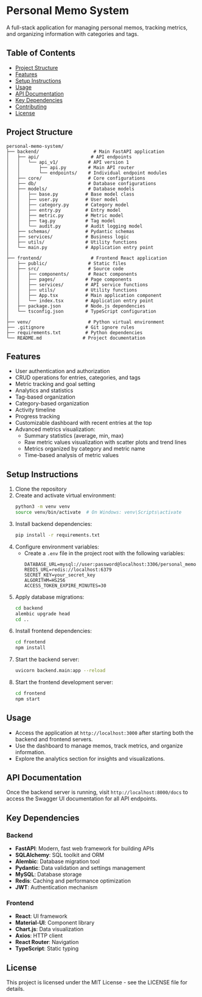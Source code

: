 # Personal Memo System

A full-stack application for managing personal memos, tracking metrics, and organizing information with categories and tags.

## Table of Contents
- [Project Structure](#project-structure)
- [Features](#features)
- [Setup Instructions](#setup-instructions)
- [Usage](#usage)
- [API Documentation](#api-documentation)
- [Key Dependencies](#key-dependencies)
- [Contributing](#contributing)
- [License](#license)

## Project Structure

```
personal-memo-system/
├── backend/                    # Main FastAPI application
│   ├── api/                   # API endpoints
│   │   └── api_v1/           # API version 1
│   │       ├── api.py        # Main API router
│   │       └── endpoints/    # Individual endpoint modules
│   ├── core/                 # Core configurations
│   ├── db/                   # Database configurations
│   ├── models/               # Database models
│   │   ├── base.py          # Base model class
│   │   ├── user.py          # User model
│   │   ├── category.py      # Category model
│   │   ├── entry.py         # Entry model
│   │   ├── metric.py        # Metric model
│   │   ├── tag.py           # Tag model
│   │   └── audit.py         # Audit logging model
│   ├── schemas/             # Pydantic schemas
│   ├── services/            # Business logic
│   ├── utils/               # Utility functions
│   └── main.py              # Application entry point
│
├── frontend/                  # Frontend React application
│   ├── public/               # Static files
│   ├── src/                  # Source code
│   │   ├── components/       # React components
│   │   ├── pages/           # Page components
│   │   ├── services/        # API service functions
│   │   ├── utils/           # Utility functions
│   │   ├── App.tsx          # Main application component
│   │   └── index.tsx        # Application entry point
│   ├── package.json         # Node.js dependencies
│   └── tsconfig.json        # TypeScript configuration
│
├── venv/                     # Python virtual environment
├── .gitignore               # Git ignore rules
├── requirements.txt         # Python dependencies
└── README.md               # Project documentation
```

## Features

- User authentication and authorization
- CRUD operations for entries, categories, and tags
- Metric tracking and goal setting
- Analytics and statistics
- Tag-based organization
- Category-based organization
- Activity timeline
- Progress tracking
- Customizable dashboard with recent entries at the top
- Advanced metrics visualization:
  - Summary statistics (average, min, max)
  - Raw metric values visualization with scatter plots and trend lines
  - Metrics organized by category and metric name
  - Time-based analysis of metric values

## Setup Instructions

1. Clone the repository
2. Create and activate virtual environment:
   ```bash
   python3 -m venv venv
   source venv/bin/activate  # On Windows: venv\Scripts\activate
   ```
3. Install backend dependencies:
   ```bash
   pip install -r requirements.txt
   ```
4. Configure environment variables:
   - Create a `.env` file in the project root with the following variables:
     ```
     DATABASE_URL=mysql://user:password@localhost:3306/personal_memo
     REDIS_URL=redis://localhost:6379
     SECRET_KEY=your_secret_key
     ALGORITHM=HS256
     ACCESS_TOKEN_EXPIRE_MINUTES=30
     ```
5. Apply database migrations:
   ```bash
   cd backend
   alembic upgrade head
   cd ..
   ```
6. Install frontend dependencies:
   ```bash
   cd frontend
   npm install
   ```
7. Start the backend server:
   ```bash
   uvicorn backend.main:app --reload
   ```
8. Start the frontend development server:
   ```bash
   cd frontend
   npm start
   ```

## Usage

- Access the application at `http://localhost:3000` after starting both the backend and frontend servers.
- Use the dashboard to manage memos, track metrics, and organize information.
- Explore the analytics section for insights and visualizations.

## API Documentation

Once the backend server is running, visit `http://localhost:8000/docs` to access the Swagger UI documentation for all API endpoints.

## Key Dependencies

### Backend
- **FastAPI**: Modern, fast web framework for building APIs
- **SQLAlchemy**: SQL toolkit and ORM
- **Alembic**: Database migration tool
- **Pydantic**: Data validation and settings management
- **MySQL**: Database storage
- **Redis**: Caching and performance optimization
- **JWT**: Authentication mechanism

### Frontend
- **React**: UI framework
- **Material-UI**: Component library
- **Chart.js**: Data visualization
- **Axios**: HTTP client
- **React Router**: Navigation
- **TypeScript**: Static typing

## License

This project is licensed under the MIT License - see the LICENSE file for details. 